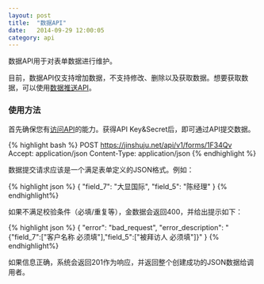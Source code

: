 ```yaml
---
layout: post
title:  "数据API"
date:   2014-09-29 12:00:05
category: api
---
```


数据API用于对表单数据进行维护。

目前，数据API仅支持增加数据，不支持修改、删除以及获取数据。想要获取数据，可以使用[数据推送API](http-push.html)。

### 使用方法

首先确保您有[访问API](api-auth.html)的能力。获得API Key&Secret后，即可通过API提交数据。

{% highlight bash %}
POST https://jinshuju.net/api/v1/forms/1F34Qv
Accept: application/json
Content-Type: application/json
{% endhighlight %}

数据提交请求应该是一个满足表单定义的JSON格式。例如：

{% highlight json %}
{
  "field_7": "大显国际",
  "field_5": "陈经理"
}
{% endhighlight%}

如果不满足校验条件（必填/重复等），金数据会返回400，并给出提示如下：

{% highlight json %}
{
    "error": "bad_request",
    "error_description": "{\"field_7\":[\"客户名称 必须填\"],\"field_5\":[\"被拜访人 必须填\"]}"
}
{% endhighlight%}

如果信息正确，系统会返回201作为响应，并返回整个创建成功的JSON数据给调用者。
